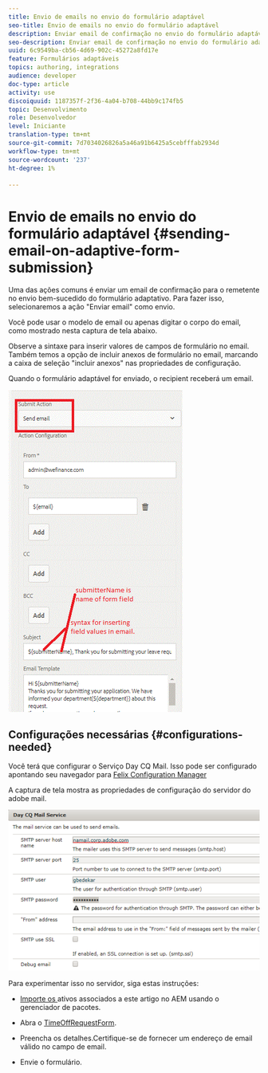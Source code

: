 ```yaml
---
title: Envio de emails no envio do formulário adaptável
seo-title: Envio de emails no envio do formulário adaptável
description: Enviar email de confirmação no envio do formulário adaptável usando o componente enviar email
seo-description: Enviar email de confirmação no envio do formulário adaptável usando o componente enviar email
uuid: 6c9549ba-cb56-4d69-902c-45272a8fd17e
feature: Formulários adaptáveis
topics: authoring, integrations
audience: developer
doc-type: article
activity: use
discoiquuid: 1187357f-2f36-4a04-b708-44bb9c174fb5
topic: Desenvolvimento
role: Desenvolvedor
level: Iniciante
translation-type: tm+mt
source-git-commit: 7d7034026826a5a46a91b6425a5cebfffab2934d
workflow-type: tm+mt
source-wordcount: '237'
ht-degree: 1%

---
```



# Envio de emails no envio do formulário adaptável {#sending-email-on-adaptive-form-submission}

Uma das ações comuns é enviar um email de confirmação para o remetente no envio bem-sucedido do formulário adaptativo. Para fazer isso, selecionaremos a ação &quot;Enviar email&quot; como envio.

Você pode usar o modelo de email ou apenas digitar o corpo do email, como mostrado nesta captura de tela abaixo.

Observe a sintaxe para inserir valores de campos de formulário no email. Também temos a opção de incluir anexos de formulário no email, marcando a caixa de seleção &quot;incluir anexos&quot; nas propriedades de configuração.

Quando o formulário adaptável for enviado, o recipient receberá um email.

![SendEmail](assets/sendemailaction.gif)

## Configurações necessárias {#configurations-needed}

Você terá que configurar o Serviço Day CQ Mail. Isso pode ser configurado apontando seu navegador para [Felix Configuration Manager](http://localhost:4502/system/console/configMgr)

A captura de tela mostra as propriedades de configuração do servidor do adobe mail.

![mailservice](assets/mailservice.png)

Para experimentar isso no servidor, siga estas instruções:

* [Importe os ](assets/timeoffrequest.zip) ativos associados a este artigo no AEM usando o gerenciador de pacotes.

* Abra o [TimeOffRequestForm](http://localhost:4502/content/dam/formsanddocuments/helpx/timeoffrequestform/jcr:content?wcmmode=disabled).

* Preencha os detalhes.Certifique-se de fornecer um endereço de email válido no campo de email.

* Envie o formulário.
